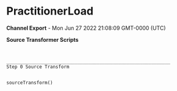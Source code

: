 # PractitionerLoad

__Channel Export__ - Mon Jun 27 2022 21:08:09 GMT-0000 (UTC)

__Source Transformer Scripts__
```


____________________________________________________________
Step 0 Source Transform		


sourceTransform()
```